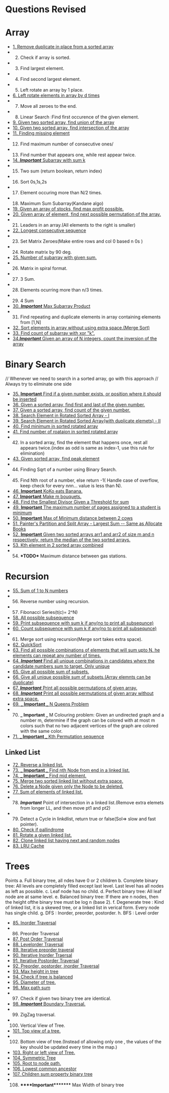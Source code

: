 # Questions Revised

# Array

- [1. Remove duplicate in place from a sorted array](./RemoveDuplicate.java)
- 2. Check if array is sorted.
- 3. Find largest element.
- 4. Find second largest element.
- 5. Left rotate an array by 1 place.
- [6. Left rotate elements in array by d times](./LeftRotate.java)
- 7. Move all zeroes to the end.
- 8. Linear Search :Find first occurence of the given element.
- [9. Given two sorted array, find union of the array](./UnionArray.java)
- [10. Given two sorted array, find intersection of the array](./Intersextion.java)
- [11. Finding missing element](./MissingElement.java)
- 12. Find maximum number of consecutive ones/
- 13. Find number that appears one, while rest appear twice.
- [14. **_Important_** Subarray with sum k](./Subarraysum.java)
- 15. Two sum (return boolean, return index)
- 16. Sort 0s,1s,2s
- 17. Element occuring more than N/2 times.
- 18. Maximum Sum Subarray(Kandane algo)
- [19. Given an array of stocks, find max profit possible.](./MaxProfitStock.java)
- [20. Given array of element, find next possible permutation of the array.](./NextPossiblePermutaion.java)
- 21. Leaders in an array.(All elements to the right is smaller)
- [22. Longest consecutive sequence](./LongestConsecutiveSubsequence.java)
- 23. Set Matrix Zeroes(Make entire rows and col 0 based n 0s )
- 24. Rotate matrix by 90 deg.
- [25. Number of subarray with given sum.](./CountSubarraySumK.java)
- 26. Matrix in spiral format.
- 27. 3 Sum.
- 28. Elements ocurring more than n/3 times.
- 29. 4 Sum
- [30. **_Important_** Max Subarray Product](./MaxSubarrayProd.java)
- 31. Find repeating and duplicate elements in array containing elements from [1,N]
- [32. Sort elements in array without using extra space.(Merge Sort)](./MergeSort.java)
- [33. Find count of subarray with xor "k".](./SubarrayWithKXor.java)
- [34.**_Important_** Given an array of N integers, count the inversion of the array](./InversionCount.java)

# Binary Search

// Whenever we need to search in a sorted array, go with this approach
// Always try to eliminate one side

- [35. **Important** Find if a given number exists, or position where it should be inserted](./PositionOfGivenNumber.java)
- [36. Given a sorted array, find first and last of the given number.](./FirstAndLastOccurrenceOfElement.java)
- [37. Given a sorted array, find count of the given number.](./FirstAndLastOccurrenceOfElement.java)
- [38. Search Element in Rotated Sorted Array - I](./SearchInRotatedArray.java)
- [39. Search Element in Rotated Sorted Array(with duplicate elemets) - II](./SearchInRotatedArray.java)
- [40. Find minimum in sorted rotated array](./FindMinimumOfSortedRotated)
- [41. Find number of roataion in sorted rotated array](./FindMinimumOfSortedRotated)
- 42. In a sorted array, find the element that happens once, rest all appears twice.(index as odd is same as index-1, use this rule for elimination)
- [43. Given sorted array, find peak element](./PeakElement.java)
- 44. Finding Sqrt of a number using Binary Search.
- 45. Find Nth root of a number, else return -1( Handle case of overflow, keep check for every n*n*n... value is less than N).
- [46. **Important** KoKo eats Banana.](./KoKoBanana.java)
- [47. **Important** Make m bouquets.](./MinimumBouquets.java)
- [48. Find the Smallest Divisor Given a Threshold for sum](./SmallestDivisorToReachThresholdSum.java)
- [49. **Important** The maximum number of pages assigned to a student is minimum](./AllocateBooksToStudents.java)
- [50. **Important** Max of Minimum distance between 2 cows](./FindMaxOfMinCows.java)
- [51. Painter's Partition and Split Array - Largest Sum -- Same as Allocate Books](./AllocateBooksToStudents.java)
- [52. **Important** Given two sorted arrays arr1 and arr2 of size m and n respectively, return the median of the two sorted arrays.](./MedianInArray.java)
- [53. Kth element in 2 sorted array combined](./MedianInArray.java)
- 54. **\***TODO**\*** Maximum distance between gas stations.

# Recursion

- [55. Sum of 1 to N numbers](./SumOfN.java)
- 56. Reverse number using recursion.
- 57. Fibonacci Series(t(c)= 2^N)
- [58. All possible subsequence](./SubsequenceInArray.java)
- [59. Print subsequence with sum k if any(no to print all subsequnce)](./SubsequenceWithSum.java)
- [60. Count subsequence with sum k if any(no to print all subsequnce)](./SubsequenceWithSum.java)
- 61. Merge sort using recursion(Merge sort takes extra space).
- [62. QuickSort](./QuickSOrtRecursion.java)
- [63. Find all possible combinations of elements that will sum upto N. he elements can repeat any number of times.](./CombinationSum.java)
- [64. **_Important_** Find all unique combinations in candidates where the candidate numbers sum to target. Only unique](./CombinationSum.java)
- [65. Give all possible sum of subsets.](./AllSubsetSum.java)
- [66. Give all unique possible sum of subsets.(Array elemnts can be duplicate)](./AllSubsetSum.java)
- [67. **_Important_** Print all possible permutations of given array.](./AllPermutationOfArray.java)
- [68. **_Important_** Print all possible permutations of given array without extra space.](./AllPermutationOfArray.java)
- [69. **_ Important _** N Queens Problem](./NQueens.java)
- 70. **_ Important _** M Colouring problem: Given an undirected graph and a number m, determine if the graph can be colored with at most m colors such that no two adjacent vertices of the graph are colored with the same color.
- [71. **_ Important _** Kth Permutation sequence](./KthPermutation.java)

## Linked List

- [72. Reverse a linked list.](./LL_Reverse.java)
- [73. **_ Important _** Find nth Node from end in a linked list.](./LL_NthNodeFromEnd.java)
- [74. **_ Important _** Find mid element.](./MidElementLL.java)
- [75. Merge two sorted linked list witjhout extra space.](./MergeLinkedList.java)
- [76. Delete a Node given only the Node to be deleted.](./DeleteANode.java)
- [77. Sum of elements of linked list.](./SumOfElements_LL.java)
- 78. **_Important_** Point of intersection in a linked list.(Remove extra elemets from longer LL, and then move pt1 and pt2)
- 79. Detect a Cycle in linkdlist, return true or false(Sol=> slow and fast pointer).
- [80. Check if pallindrome](./CheckForPallindrome.java)
- [81. Rotate a given linked list.](./RotateLL.java)
- [82. Clone linked list having next and random nodes](./CloneLL.java)
- [83. LRU Cache](./LRUCache.java)
<!-- - [84. LFU]() -->

# Trees

Points
a. Full binary tree, all ndes have 0 or 2 children
b. Complete binary tree: All levels are completely filled except last level. Last level has all nodes as left as possible.
c. Leaf node has no child.
d. Perfect binary tree: All leaf node are at same level.
e. Balanced binary tree: If there are n nodes, then the height ofthe binary tree must be log n (base 2).
f. Degenerate tree : Kind of linked list, it is a skewed tree, or a linked list in verical form. Every node has single child.
g. DFS : Inorder, preorder, postorder.
h. BFS : Level order

- [85. Inorder Traversal](./InorderTraversal.java)
- 86. Preorder Traversal
- [87. Post Order Traversal](./PostorderTraversal.java)
- [88. Levelorder Traversal](./LevelOrderTraversal.java)
- [89. Iterative preorder traveral](./IterartivePreorder.java)
- [90. Iterative Inorder Traersal](./IterativeInorder.java)
- [91. Iterative Postorder Traversal](./IterativePostorder.java)
- [92. Preorder, postorder, inorder Traversal](./PreInPostTraversal.java)
- [93. Max height in tree](./MaxHeightInTree.java)
- [94. Check if tree is balanced](./MaxHeightInTree.java)
- [95. Diameter of tree.](./DiameterOfTree.java)
- [96. Max path sum](./MaxPathSum.java)
- 97. Check if given two binary tree are identical.
- [98. **_Important_** Boundary Traversal.](./BoundaryTraversal.java)
- 99. ZigZag traversal.
- 100. Vertical View of Tree.
- [101. Top view of a tree.](./TopViewOfTree.java)
- 102. Bottom view of tree.(Instead of allowing only one , the values of the key should be updated every time in the map.)
- [103. Right or left view of Tree.](./RightLeftView.java)
- [104. Symmetric Tree](./SymmetricalTree.java)
- [105. Root to node path.](./RootToNode.java)
- [106. Lowest common ancestor](./LowestCommonAnc.java)
- [107. Children sum property binary tree](./ChildSumProp.java)
- 108. **\*\*\*\***Important\***\*\*\*\*\*\*** Max Width of binary tree
